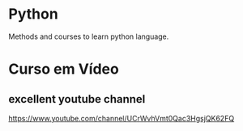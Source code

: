 # Python

Methods and courses to learn python language.

# Curso em Vídeo
## excellent youtube channel
https://www.youtube.com/channel/UCrWvhVmt0Qac3HgsjQK62FQ
